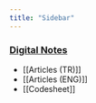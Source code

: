 ```yaml
---
title: "Sidebar"
---
```

### [Digital Notes](/)
* [[Articles (TR)]]
* [[Articles (ENG)]]
* [[Codesheet]]


